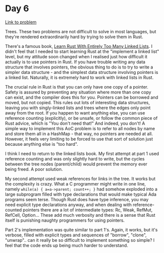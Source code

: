 # Day 6

[Link to problem](https://adventofcode.com/2019/day/6)

Trees. These two problems are not difficult to solve in most languages,
but they're rendered extraordinarily hard by trying to solve them in Rust.

There's a famous book, 
[Learn Rust With Entirely Too Many Linked Lists](https://rust-unofficial.github.io/too-many-lists/).
I didn't feel that I needed to start
learning Rust at the "implement a linked list" level, but my attitude soon changed
when I realised just how difficult it actually is to use pointers in Rust. If
you have trouble writing any data structure that involves pointers, the obvious
thing to do is to try to write a simpler data structure - and the simplest data
structure involving pointers is a linked list. Naturally, it is extremely
hard to work with linked lists in Rust.

The crucial rule in Rust is that you can only have one copy of a pointer.
Safety is assured by preventing any situation where more than one copy can exist, and
the compiler does this for you. Pointers can be borrowed and moved, but not copied.
This rules out lots of interesting data structures, leaving you with singly-linked
lists and trees where the edges only point away from the root. If you happen to want
anything else, you can use reference counting (explicitly), or be unsafe, or follow the common
piece of Rust advice, which is "You don't need that!" And indeed, you don't! A simple way to
implement this AoC problem is to refer to all nodes by name and store them all in
a HashMap - that way, no pointers are needed at all. However, it feels very
limiting to be forced to use that sort of solution just because anything else is
"too hard".

I think I need to return to the linked lists book. My first attempt at part 1 used
reference counting and was only slightly hard to write, but the cycles between the tree
nodes (parent/child) would prevent the memory ever being freed. A poor solution.

My second attempt used weak references for links in the tree. It works but the complexity
is crazy. What a C programmer might write in one line, namely `while(a) { a=a->parent; count++; }`
had somehow exploded into a large subprogram filled with type declarations that would
make typical Ada programs seem terse. Though Rust does have type inference, you may
need explicit type declarations anyway, and when dealing with reference-counted
pointers there are a lot of intermediate types: Rc, Weak, RefMut, RefCell, Option...
These add much verbosity and there is a sense that Rust itself is punishing
naughty programmers for using pointers.

Part 2's implementation was quite similar to part 1's. Again, it works, but it's verbose,
filled with explicit types and sequences of "borrow", "clone", "unwrap".. can it really
be so difficult to implement something so simple? I feel that the code ends up being
much harder to understand.


